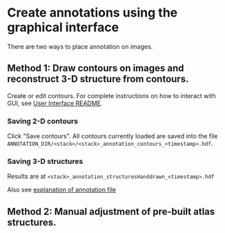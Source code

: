 # Create annotations using the graphical interface

There are two ways to place annotation on images.

## Method 1: Draw contours on images and reconstruct 3-D structure from contours.

Create or edit contours. For complete instructions on how to interact with GUI, see [User Interface README](gui/README.md).

### Saving 2-D contours

Click "Save contours". All contours currently loaded are saved into the file `ANNOTATION_DIR/<stack>/<stack>_annotation_contours_<timestamp>.hdf`.

### Saving 3-D structures

Results are at `<stack>_annotation_structuresHanddrawn_<timestamp>.hdf`

Also see [explanation of annotation file](DataDescription.md#annotation)

## Method 2: Manual adjustment of pre-built atlas structures.
